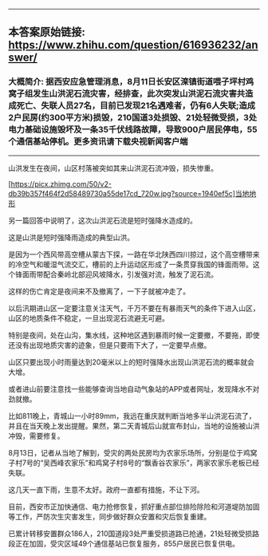 ----------------------------------------
## 本答案原始链接: https://www.zhihu.com/question/616936232/answer/
### 大概简介: 据西安应急管理消息，8月11日长安区滦镇街道喂子坪村鸡窝子组发生山洪泥石流灾害，经排查，此次突发山洪泥石流灾害共造成死亡、失联人员27名，目前已发现21名遇难者，仍有6人失联;造成2户民房(约300平方米)损毁，210国道3处损毁、21处轻微受损，3处电力基础设施毁坏及一条35千伏线路故障，导致900户居民停电，55个通信基站停机。更多资讯请下载央视新闻客户端
----------------------------------------
山洪发生在夜间，山区村落被突如其来山洪泥石流冲毁，损失惨重。

[https://picx.zhimg.com/50/v2-db39b357f464f2d58489730a55de17cd_720w.jpg?source=1940ef5c]当地地形

另一篇回答中说明了，这次山洪泥石流是短时强降水造成的。

这是山洪是短时强降雨造成的典型山洪。

是因为一个西风带高空槽从蒙古下探，一路在华北陕西四川掠过，这个高空槽带来的冷空气和暖湿气流交汇，槽前的上升运动区形成了一条贯穿我国的锋面雨带。这个锋面雨带配合秦岭北部迎风坡降水，引发强对流，触发了泥石流。

这样的伤亡肯定是夜间来不及撤离了，一下子就被冲走了。

以后汛期进山区一定要注意关注天气，千万不要在有暴雨天气的条件下进入山区，山区的地质条件不稳定，一旦出现泥石流避无可避。

特别是夜间，处在山沟，集水线，这种地区遇到暴雨时候一定要撤，不要拖，即使还没有出现地质灾害的迹象，但是只要雨下大了，一定要早点撤。

山区只要出现小时雨量达到20毫米以上的短时强降水出现山洪泥石流的概率就会大增。

或者进山前要注意找一些能够查询当地自动气象站的APP或者网址，发现降水不对劲就撤。

比如811晚上，青城山一小时89mm，我远在重庆就判断当地多半山洪泥石流了，并且在当天晚上发出提醒。果然，第二天青城后山就宣布封山，当地的设施被山洪冲毁，需要修复。



8月13日，记者从当地了解到，受灾的两处民房均为农家乐场所，分别是位于鸡窝子村7号的“吴西峰农家乐”和鸡窝子村8号的“飘香谷农家乐”，两家农家乐老板已经失联。

这几天一直下雨，生意不太好。政府一直都有措施，不让下河。

目前，西安市正加快通信、电力抢修恢复，抓好重点部位排险除险和河道堤防加固等工作，严防次生灾害发生，同步做好群众安置和灾后恢复重建。

已累计转移安置群众186人，210国道段3处严重受损道路已抢通，21处轻微受损路段正在加固，受灾区域49个通信基站已恢复服务，855户居民已恢复供电。